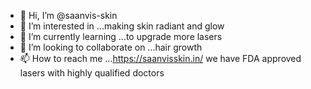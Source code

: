 - 👋 Hi, I’m @saanvis-skin
- 👀 I’m interested in ...making skin radiant and glow
- 🌱 I’m currently learning ...to upgrade more lasers
- 💞️ I’m looking to collaborate on ...hair growth
- 📫 How to reach me ...https://saanvisskin.in/
we have FDA approved lasers with highly qualified doctors
<!---
saanvis-skin/saanvis-skin is a ✨ special ✨ repository because its `README.md` (this file) appears on your GitHub profile.
You can click the Preview link to take a look at your changes.
--->
